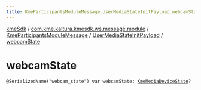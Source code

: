 ```yaml
---
title: KmeParticipantsModuleMessage.UserMediaStateInitPayload.webcamState - kmeSdk
---
```


[kmeSdk](../../../index.html) / [com.kme.kaltura.kmesdk.ws.message.module](../../index.html) / [KmeParticipantsModuleMessage](../index.html) / [UserMediaStateInitPayload](index.html) / [webcamState](./webcam-state.html)

# webcamState

`@SerializedName("webcam_state") var webcamState: `[`KmeMediaDeviceState`](../../../com.kme.kaltura.kmesdk.ws.message.type/-kme-media-device-state/index.html)`?`